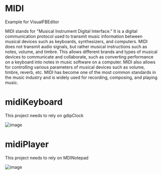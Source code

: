 # MIDI
Example for VisualFBEditor

MIDI stands for "Musical Instrument Digital Interface." It is a digital communication protocol used to transmit music information between musical devices such as keyboards, synthesizers, and computers. MIDI does not transmit audio signals, but rather musical instructions such as notes, volume, and timbre. This allows different brands and types of musical devices to communicate and collaborate, such as converting performance on a keyboard into notes in music software on a computer. MIDI also allows for controlling various parameters of musical devices such as volume, timbre, reverb, etc. MIDI has become one of the most common standards in the music industry and is widely used for recording, composing, and playing music.

# midiKeyboard
This project needs to rely on gdipClock

![image](https://github.com/chunmingwang/MidiKeyboard/assets/35757455/f82022f6-43b1-4e8d-b5bb-dfa7b9685cac)

# midiPlayer
This project needs to rely on MDINotepad

![image](https://github.com/chunmingwang/MidiKeyboard/assets/35757455/cbeedc84-0f71-43ef-86e8-9185e01458c9)
